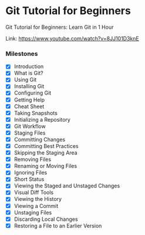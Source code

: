 # Git Tutorial for Beginners

Git Tutorial for Beginners: Learn Git in 1 Hour

Link: https://www.youtube.com/watch?v=8JJ101D3knE

### Milestones

- [x] Introduction
- [x] What is Git?
- [x] Using Git
- [x] Installing Git
- [x] Configuring Git
- [x] Getting Help
- [x] Cheat Sheet
- [x] Taking Snapshots
- [x] Initializing a Repository
- [x] Git Workflow
- [x] Staging Files
- [x] Committing Changes
- [x] Committing Best Practices
- [x] Skipping the Staging Area
- [x] Removing Files
- [x] Renaming or Moving Files
- [x] Ignoring Files
- [x] Short Status
- [x] Viewing the Staged and Unstaged Changes
- [x] Visual Diff Tools
- [x] Viewing the History
- [x] Viewing a Commit
- [x] Unstaging Files
- [x] Discarding Local Changes
- [x] Restoring a File to an Earlier Version
